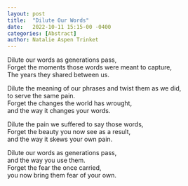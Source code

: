 ```yaml
---
layout: post
title:  "Dilute Our Words"
date:   2022-10-11 15:15-00 -0400
categories: [Abstract]
author: Natalie Aspen Trinket
---
```

Dilute our words as generations pass,  
Forget the moments those words were meant to capture,  
The years they shared between us.  

Dilute the meaning of our phrases and twist them as we did,  
to serve the same pain.  
Forget the changes the world has wrought,  
and the way it changes your words.  

Dilute the pain we suffered to say those words,  
Forget the beauty you now see as a result,  
and the way it skews your own pain.  

Dilute our words as generations pass,  
and the way you use them.  
Forget the fear the once carried,  
you now bring them fear of your own.  